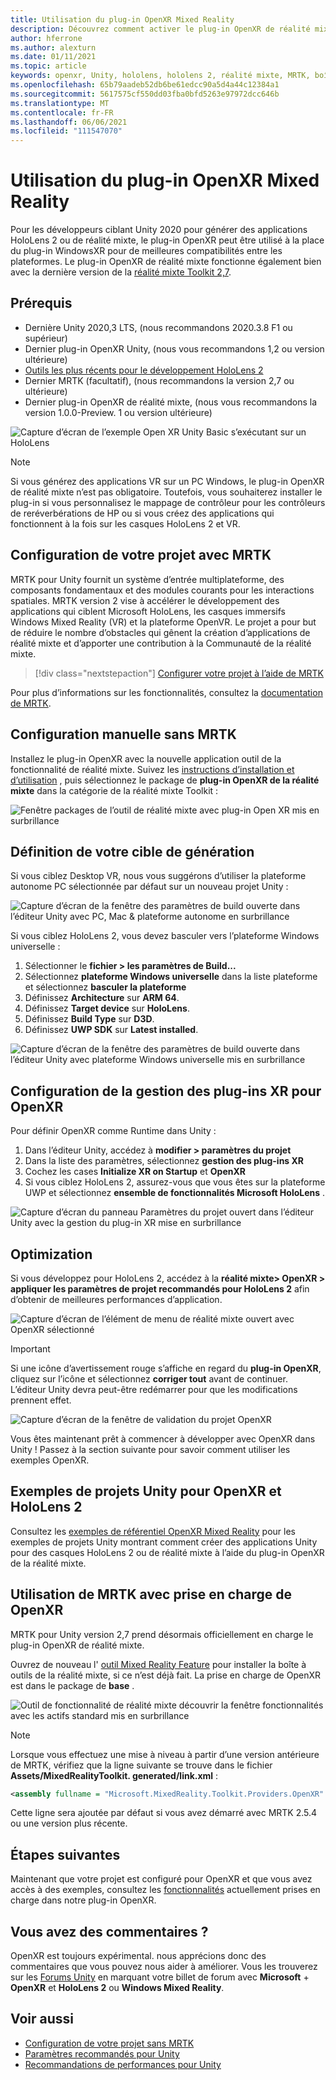 ```yaml
---
title: Utilisation du plug-in OpenXR Mixed Reality
description: Découvrez comment activer le plug-in OpenXR de réalité mixte pour les projets Unity.
author: hferrone
ms.author: alexturn
ms.date: 01/11/2021
ms.topic: article
keywords: openxr, Unity, hololens, hololens 2, réalité mixte, MRTK, boîte à outils de réalité mixte, réalité augmentée, réalité virtuelle, casques de réalité mixte, apprentissage, didacticiel, prise en main
ms.openlocfilehash: 65b79aadeb52db6be61edcc90a5d4a44c12384a1
ms.sourcegitcommit: 5617575cf550dd03fba0bfd5263e97972dcc646b
ms.translationtype: MT
ms.contentlocale: fr-FR
ms.lasthandoff: 06/06/2021
ms.locfileid: "111547070"
---
```

# <a name="using-the-mixed-reality-openxr-plugin"></a>Utilisation du plug-in OpenXR Mixed Reality

Pour les développeurs ciblant Unity 2020 pour générer des applications HoloLens 2 ou de réalité mixte, le plug-in OpenXR peut être utilisé à la place du plug-in WindowsXR pour de meilleures compatibilités entre les plateformes.  Le plug-in OpenXR de réalité mixte fonctionne également bien avec la dernière version de la [réalité mixte Toolkit 2,7](/windows/mixed-reality/mrtk-unity).

## <a name="prerequisites"></a>Prérequis

* Dernière Unity 2020,3 LTS, (nous recommandons 2020.3.8 F1 ou supérieur)
* Dernier plug-in OpenXR Unity, (nous vous recommandons 1,2 ou version ultérieure)
* [Outils les plus récents pour le développement HoloLens 2](/windows/mixed-reality/develop/install-the-tools?tabs=unity#installation-checklist)
* Dernier MRTK (facultatif), (nous recommandons la version 2,7 ou ultérieure)
* Dernier plug-in OpenXR de réalité mixte, (nous vous recommandons la version 1.0.0-Preview. 1 ou version ultérieure)

![Capture d’écran de l’exemple Open XR Unity Basic s’exécutant sur un HoloLens](images/openxr-example.png)

> [!NOTE]
> Si vous générez des applications VR sur un PC Windows, le plug-in OpenXR de réalité mixte n’est pas obligatoire. Toutefois, vous souhaiterez installer le plug-in si vous personnalisez le mappage de contrôleur pour les contrôleurs de reréverbérations de HP ou si vous créez des applications qui fonctionnent à la fois sur les casques HoloLens 2 et VR.

## <a name="setting-up-your-project-with-mrtk"></a>Configuration de votre projet avec MRTK

MRTK pour Unity fournit un système d’entrée multiplateforme, des composants fondamentaux et des modules courants pour les interactions spatiales. MRTK version 2 vise à accélérer le développement des applications qui ciblent Microsoft HoloLens, les casques immersifs Windows Mixed Reality (VR) et la plateforme OpenVR. Le projet a pour but de réduire le nombre d’obstacles qui gênent la création d’applications de réalité mixte et d’apporter une contribution à la Communauté de la réalité mixte.

> [!div class="nextstepaction"]
> [Configurer votre projet à l’aide de MRTK](./tutorials/mr-learning-base-02.md?tabs=openxr)

Pour plus d’informations sur les fonctionnalités, consultez la [documentation de MRTK](/windows/mixed-reality/mrtk-unity).

## <a name="manual-setup-without-mrtk"></a>Configuration manuelle sans MRTK

Installez le plug-in OpenXR avec la nouvelle application outil de la fonctionnalité de réalité mixte. Suivez les [instructions d’installation et d’utilisation](welcome-to-mr-feature-tool.md) , puis sélectionnez le package de **plug-in OpenXR de la réalité mixte** dans la catégorie de la réalité mixte Toolkit :

![Fenêtre packages de l’outil de réalité mixte avec plug-in Open XR mis en surbrillance](images/feature-tool-openxr.png)

## <a name="setting-your-build-target"></a>Définition de votre cible de génération

Si vous ciblez Desktop VR, nous vous suggérons d’utiliser la plateforme autonome PC sélectionnée par défaut sur un nouveau projet Unity :

![Capture d’écran de la fenêtre des paramètres de build ouverte dans l’éditeur Unity avec PC, Mac & plateforme autonome en surbrillance](images/wmr-config-img-3.png)

Si vous ciblez HoloLens 2, vous devez basculer vers l’plateforme Windows universelle :

1. Sélectionner le **fichier > les paramètres de Build...**
2. Sélectionnez **plateforme Windows universelle** dans la liste plateforme et sélectionnez **basculer la plateforme**
3. Définissez **Architecture** sur **ARM 64**.
4. Définissez **Target device** sur **HoloLens**.
5. Définissez **Build Type** sur **D3D**.
6. Définissez **UWP SDK** sur **Latest installed**.

![Capture d’écran de la fenêtre des paramètres de build ouverte dans l’éditeur Unity avec plateforme Windows universelle mis en surbrillance](images/wmr-config-img-4.png)

## <a name="configuring-xr-plugin-management-for-openxr"></a>Configuration de la gestion des plug-ins XR pour OpenXR

Pour définir OpenXR comme Runtime dans Unity :

1. Dans l’éditeur Unity, accédez à **modifier > paramètres du projet**
2. Dans la liste des paramètres, sélectionnez **gestion des plug-ins XR**
3. Cochez les cases **Initialize XR on Startup** et **OpenXR**
4. Si vous ciblez HoloLens 2, assurez-vous que vous êtes sur la plateforme UWP et sélectionnez **ensemble de fonctionnalités Microsoft HoloLens** .

![Capture d’écran du panneau Paramètres du projet ouvert dans l’éditeur Unity avec la gestion du plug-in XR mise en surbrillance](images/openxr-img-05.png)

## <a name="optimization"></a>Optimization

Si vous développez pour HoloLens 2, accédez à la **réalité mixte> OpenXR > appliquer les paramètres de projet recommandés pour HoloLens 2** afin d’obtenir de meilleures performances d’application.

![Capture d’écran de l’élément de menu de réalité mixte ouvert avec OpenXR sélectionné](images/openxr-img-08.png)

> [!IMPORTANT]
> Si une icône d’avertissement rouge s’affiche en regard du **plug-in OpenXR**, cliquez sur l’icône et sélectionnez **corriger tout** avant de continuer. L’éditeur Unity devra peut-être redémarrer pour que les modifications prennent effet.

![Capture d’écran de la fenêtre de validation du projet OpenXR](images/openxr-img-06.png)

Vous êtes maintenant prêt à commencer à développer avec OpenXR dans Unity !  Passez à la section suivante pour savoir comment utiliser les exemples OpenXR.

## <a name="unity-sample-projects-for-openxr-and-hololens-2"></a>Exemples de projets Unity pour OpenXR et HoloLens 2

Consultez les [exemples de référentiel OpenXR Mixed Reality](https://github.com/microsoft/OpenXR-Unity-MixedReality-Samples) pour les exemples de projets Unity montrant comment créer des applications Unity pour des casques HoloLens 2 ou de réalité mixte à l’aide du plug-in OpenXR de la réalité mixte.

## <a name="using-mrtk-with-openxr-support"></a>Utilisation de MRTK avec prise en charge de OpenXR

MRTK pour Unity version 2,7 prend désormais officiellement en charge le plug-in OpenXR de réalité mixte.

Ouvrez de nouveau l' [outil Mixed Reality Feature](welcome-to-mr-feature-tool.md) pour installer la boîte à outils de la réalité mixte, si ce n’est déjà fait. La prise en charge de OpenXR est dans le package de **base** .

![Outil de fonctionnalité de réalité mixte découvrir la fenêtre fonctionnalités avec les actifs standard mis en surbrillance](images/mrft-install-openxr.png)

> [!NOTE]
> Lorsque vous effectuez une mise à niveau à partir d’une version antérieure de MRTK, vérifiez que la ligne suivante se trouve dans le fichier **Assets/MixedRealityToolkit. generated/link.xml** :
>
> ```xml
> <assembly fullname = "Microsoft.MixedReality.Toolkit.Providers.OpenXR" preserve="all"/>
> ```
>
> Cette ligne sera ajoutée par défaut si vous avez démarré avec MRTK 2.5.4 ou une version plus récente.

## <a name="next-steps"></a>Étapes suivantes

Maintenant que votre projet est configuré pour OpenXR et que vous avez accès à des exemples, consultez les [fonctionnalités](openxr-supported-features.md) actuellement prises en charge dans notre plug-in OpenXR.

## <a name="have-feedback"></a>Vous avez des commentaires ?

OpenXR est toujours expérimental. nous apprécions donc des commentaires que vous pouvez nous aider à améliorer. Vous les trouverez sur les [Forums Unity](https://aka.ms/unityforums) en marquant votre billet de forum avec **Microsoft**  +  **OpenXR** et **HoloLens 2** ou **Windows Mixed Reality**.

## <a name="see-also"></a>Voir aussi

* [Configuration de votre projet sans MRTK](configure-unity-project.md)
* [Paramètres recommandés pour Unity](recommended-settings-for-unity.md)
* [Recommandations de performances pour Unity](performance-recommendations-for-unity.md#how-to-profile-with-unity)
